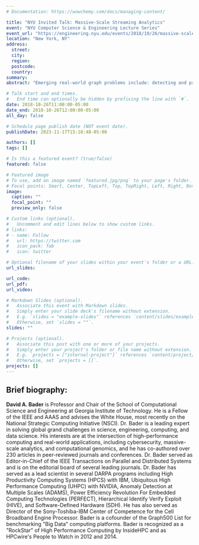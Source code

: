 ```yaml
---
# Documentation: https://wowchemy.com/docs/managing-content/

title: "NYU Invited Talk: Massive-Scale Streaming Analytics"
event: "NYU Computer Science & Engineering Lecture Series"
event_url: "https://engineering.nyu.edu/events/2018/10/26/massive-scale-streaming-analytics"
location: "New York, NY"
address:
  street:
  city:
  region:
  postcode:
  country:
summary:
abstract: "Emerging real-world graph problems include: detecting and preventing disease in human populations; revealing community structure in large social networks; and improving the resilience of the electric power grid. Unlike traditional applications in computational science and engineering, solving these social problems at scale often raises new challenges because of the sparsity and lack of locality in the data, the need for research on scalable algorithms and architectures, and development of frameworks for solving these real-world problems on high performance computers, and for improved models that capture the noise and bias inherent in the torrential data streams.  In this talk, Bader will discuss the opportunities and challenges in massive data-intensive computing for applications in social sciences, physical sciences, and engineering."

# Talk start and end times.
#   End time can optionally be hidden by prefixing the line with `#`.
date: 2018-10-26T11:00:00-05:00
date_end: 2018-10-26T12:00:00-05:00
all_day: false

# Schedule page publish date (NOT event date).
publishDate: 2023-11-17T15:18:48-05:00

authors: []
tags: []

# Is this a featured event? (true/false)
featured: false

# Featured image
# To use, add an image named `featured.jpg/png` to your page's folder. 
# Focal points: Smart, Center, TopLeft, Top, TopRight, Left, Right, BottomLeft, Bottom, BottomRight.
image:
  caption: ""
  focal_point: ""
  preview_only: false

# Custom links (optional).
#   Uncomment and edit lines below to show custom links.
# links:
# - name: Follow
#   url: https://twitter.com
#   icon_pack: fab
#   icon: twitter

# Optional filename of your slides within your event's folder or a URL.
url_slides:

url_code:
url_pdf:
url_video:

# Markdown Slides (optional).
#   Associate this event with Markdown slides.
#   Simply enter your slide deck's filename without extension.
#   E.g. `slides = "example-slides"` references `content/slides/example-slides.md`.
#   Otherwise, set `slides = ""`.
slides: ""

# Projects (optional).
#   Associate this post with one or more of your projects.
#   Simply enter your project's folder or file name without extension.
#   E.g. `projects = ["internal-project"]` references `content/project/deep-learning/index.md`.
#   Otherwise, set `projects = []`.
projects: []
---
```


## Brief biography: ##

**David A. Bader** is Professor and Chair of the School of Computational Science and Engineering at Georgia Institute of Technology. He is a Fellow of the IEEE and AAAS and advises the White House, most recently on the National Strategic Computing Initiative (NSCI).  Dr. Bader is a leading expert in solving global grand challenges in science, engineering, computing, and data science. His interests are at the intersection of high-performance computing and real-world applications, including cybersecurity, massive-scale analytics, and computational genomics, and he has co-authored over 230 articles in peer-reviewed journals and conferences. Dr. Bader served as Editor-in-Chief of the IEEE Transactions on Parallel and Distributed Systems and is on the editorial board of several leading journals. Dr. Bader has served as a lead scientist in several DARPA programs including High Productivity Computing Systems (HPCS) with IBM, Ubiquitous High Performance Computing (UHPC) with NVIDIA, Anomaly Detection at Multiple Scales (ADAMS), Power Efficiency Revolution For Embedded Computing Technologies (PERFECT), Hierarchical Identify Verify Exploit (HIVE), and Software-Defined Hardware (SDH). He has also served as Director of the Sony-Toshiba-IBM Center of Competence for the Cell Broadband Engine Processor. Bader is a cofounder of the Graph500 List for benchmarking "Big Data" computing platforms. Bader is recognized as a "RockStar" of High Performance Computing by InsideHPC and as HPCwire's People to Watch in 2012 and 2014.